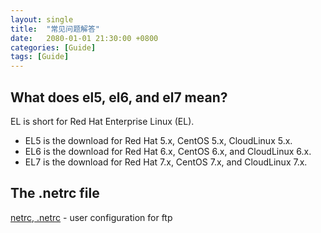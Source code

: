 ```yaml
---
layout: single
title:  "常见问题解答"
date:   2080-01-01 21:30:00 +0800
categories: [Guide]
tags: [Guide]
---
```


## What does el5, el6, and el7 mean?

EL is short for Red Hat Enterprise Linux (EL).

  - EL5 is the download for Red Hat 5.x, CentOS 5.x, CloudLinux 5.x.
  - EL6 is the download for Red Hat 6.x, CentOS 6.x, and CloudLinux 6.x.
  - EL7 is the download for Red Hat 7.x, CentOS 7.x, and CloudLinux 7.x.

## The .netrc file

  [netrc, .netrc](https://linux.die.net/man/5/netrc) - user configuration for ftp
